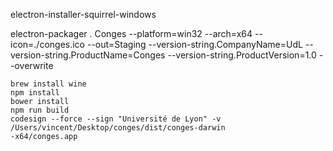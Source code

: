 electron-installer-squirrel-windows

electron-packager . Conges --platform=win32 --arch=x64 --icon=./conges.ico --out=Staging --version-string.CompanyName=UdL --version-string.ProductName=Conges --version-string.ProductVersion=1.0 --overwrite

~~~
brew install wine
npm install
bower install
npm run build
codesign --force --sign "Université de Lyon" -v /Users/vincent/Desktop/conges/dist/conges-darwin
-x64/conges.app
~~~
